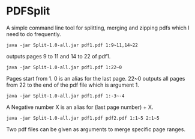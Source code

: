 # PDFSplit

A simple command line tool for splitting, merging and zipping pdfs which I need to do frequently. 

    java -jar Split-1.0-all.jar pdf1.pdf 1:9~11,14~22

outputs pages 9 to 11 and 14 to 22 of pdf1.

    java -jar Split-1.0-all.jar pdf1.pdf 1:22~0

Pages start from 1. 0 is an alias for the last page. 22~0 outputs all pages from 22 to the end of the pdf file which is argument 1.

    java -jar Split-1.0-all.jar pdf1.pdf 1:-3~-4

A Negative number X is an alias for (last page number) + X.

    java -jar Split-1.0-all.jar pdf1.pdf pdf2.pdf 1:1~5 2:1~5

Two pdf files can be given as arguments to merge specific page ranges.


